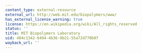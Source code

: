 ```yaml
---
content_type: external-resource
external_url: http://web.mit.edu/biopolymers/www/
has_external_license_warning: true
license: https://en.wikipedia.org/wiki/All_rights_reserved
status: ''
title: MIT Biopolymers Laboratory
uid: 404c1342-6494-4b36-9b21-55a72d770b07
wayback_url: ''
---
```

